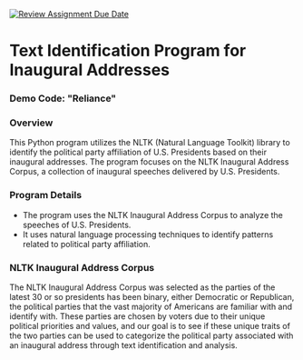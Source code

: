 [![Review Assignment Due Date](https://classroom.github.com/assets/deadline-readme-button-24ddc0f5d75046c5622901739e7c5dd533143b0c8e959d652212380cedb1ea36.svg)](https://classroom.github.com/a/wXpymofm)
# Text Identification Program for Inaugural Addresses

### Demo Code: "Reliance"

### Overview

This Python program utilizes the NLTK (Natural Language Toolkit) library to identify the political party affiliation of U.S. Presidents based on their inaugural addresses. The program focuses on the NLTK Inaugural Address Corpus, a collection of inaugural speeches delivered by U.S. Presidents.

### Program Details

* The program uses the NLTK Inaugural Address Corpus to analyze the speeches of U.S. Presidents.
* It uses natural language processing techniques to identify patterns related to political party affiliation.

### NLTK Inaugural Address Corpus
The NLTK Inaugural Address Corpus was selected as the parties of the latest
30 or so presidents has been binary, either Democratic or Republican, the political parties that
the vast majority of Americans are familiar with and identify with. These parties are chosen by 
voters due to their unique political priorities and values, and our goal is to see if these unique
traits of the two parties can be used to categorize the political party associated with an inaugural 
address through text identification and analysis.